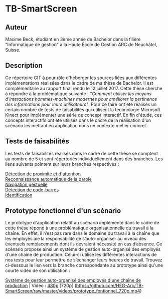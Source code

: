 # TB-SmartScreen
## Auteur
Maxime Beck, étudiant en 3ème année de Bachelor dans la filière "Informatique de gestion" à la Haute École de Gestion ARC de Neuchâtel, Suisse.
## Description
Ce répertoire GIT à pour rôle d'héberger les sources liées aux différentes implémentations réalisées dans le cadre de ma thèse de Bachelor. Il est complémentaire au rapport final rendu le 12 juillet 2017. Cette thèse cherche à répondre à la problématique suivante : *"Comment utiliser les moyens d'interactions hommes-machines modernes pour améliorer la pertinence des informations pour leurs utilisateurs"*. Pour ce faire ont été réalisés un certain nombre de tests de faisabilités qui utilisent la technologie Microsoft Kinect pour implémenter une série de concept interactif. En fin d'étude, ces concepts interactifs ont été utilisés dans le cadre de la réalisation d'un scénario les mettant en application dans un contexte métier concret.
## Tests de faisabilités
Les tests de faisabilités réalisés dans le cadre de cette thèse se comptent au nombre de 5 et sont répertoriés individuellement dans des branches. Les liens suivants pointent sur leurs branches respectives :  
  
[Détection de proximité et d'attention](https://github.com/HEG-Arc/TB-SmartScreen/tree/POC_UserAwareness)  
[Reconnaissance automatique de la parole](https://github.com/HEG-Arc/TB-SmartScreen/tree/POC_VoiceRecognition)  
[Navigation gestuelle](https://github.com/HEG-Arc/TB-SmartScreen/tree/POC_GestureNavigation)  
[Détection de code-barres](https://github.com/HEG-Arc/TB-SmartScreen/tree/POC_BarcodeIdentification)  
[Identification](https://github.com/HEG-Arc/TB-SmartScreen/tree/POC_MultiUserIdentification_Collider)
## Prototype fonctionnel d'un scénario
Le prototype d'application relatif au scénario implémenté dans le cadre de cette thèse répond à une problématique organisationnelle du travail à la chaîne. En effet, il n’est pas rare dans le domaine du travail à la chaîne que les employés aie la responsabilité de s’auto-organiser au niveau des éventuels remplacements dont ils devraient nécessité en cas d’absence. Ce scénario propose ainsi un système de gestion auto-organisé des employés d'une chaîne de production. Celui-ci utilise les différentes interactions de nos tests pour leur permettre de s’échanger leurs heures de travail. Trouvez ci-dessous le lien vers la branche correspondante au prototype ainsi qu'une courte vidéo de son utilisation :  
  
[Système de gestion auto-organisé des employés d'une chaîne de production](https://github.com/HEG-Arc/TB-SmartScreen/tree/SCE_ProductionChain)
 | Vidéo : [480p](https://raw.githubusercontent.com/HEG-Arc/TB-SmartScreen/master/videos/prototype_fontionnel.mp4) [720p] (https://github.com/HEG-Arc/TB-SmartScreen/raw/master/videos/prototype_fontionnel_720p.mp4)
